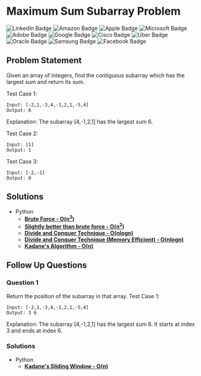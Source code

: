 # Maximum Sum Subarray Problem
![LinkedIn Badge](https://img.shields.io/badge/LinkedIn-0A66C2?logo=linkedin&logoColor=fff&style=flat)
![Amazon Badge](https://img.shields.io/badge/Amazon-F90?logo=amazon&logoColor=fff&style=flat)
![Apple Badge](https://img.shields.io/badge/Apple-000?logo=apple&logoColor=fff&style=flat)
![Microsoft Badge](https://img.shields.io/badge/Microsoft-5E5E5E?logo=microsoft&logoColor=fff&style=flat)
![Adobe Badge](https://img.shields.io/badge/Adobe-F00?logo=adobe&logoColor=fff&style=flat)
![Google Badge](https://img.shields.io/badge/Google-4285F4?logo=google&logoColor=fff&style=flat)
![Cisco Badge](https://img.shields.io/badge/Cisco-1BA0D7?logo=cisco&logoColor=fff&style=flat)
![Uber Badge](https://img.shields.io/badge/Uber-000?logo=uber&logoColor=fff&style=flat)
![Oracle Badge](https://img.shields.io/badge/Oracle-F80000?logo=oracle&logoColor=fff&style=flat)
![Samsung Badge](https://img.shields.io/badge/Samsung-1428A0?logo=samsung&logoColor=fff&style=flat)
![Facebook Badge](https://img.shields.io/badge/Facebook-0866FF?logo=facebook&logoColor=fff&style=flat)
## Problem Statement
Given an array of integers, find the contiguous subarray which has the largest sum and return its sum.

Test Case 1:
```
Input: [-2,1,-3,4,-1,2,1,-5,4]
Output: 6
```
Explanation: The subarray [4,-1,2,1] has the largest sum 6.

Test Case 2:
```
Input: [1]
Output: 1
```
Test Case 3:
```
Input: [-2,-1]
Output: 0
```
## Solutions
- Python
    * **<a href='max_sum_bruteforce_ncube.py'>Brute Force - O(n<sup>3</sup>)</a>**
    * **<a href='max_sum_nsquare.py'>Slightly better than brute force - O(n<sup>2</sup>)</a>**
    * **<a href='max_sum_dividenconquer_nlogn.py'>Divide and Conquer Technique - O(nlogn)</a>**
    * **<a href='max_sum_dividenconquer_nlogn_memeff.py'>Divide and Conquer Technique (Memory Efficient) - O(nlogn)</a>**
    * **<a href='max_sum_kadane_n.py'>Kadane's Algorithm - O(n)</a>**
  
## Follow Up Questions
### Question 1
Return the position of the subarray in that array.
Test Case 1:
```
Input: [-2,1,-3,4,-1,2,1,-5,4]
Output: 3 6
```
Explanation: The subarray [4,-1,2,1] has the largest sum 6. It starts at index 3 and ends at index 6.

### Solutions
- Python
    * **<a href="max_sum_followup1_kadanes_slidingwindow_n.py">Kadane's Sliding Window - O(n)</a>** 